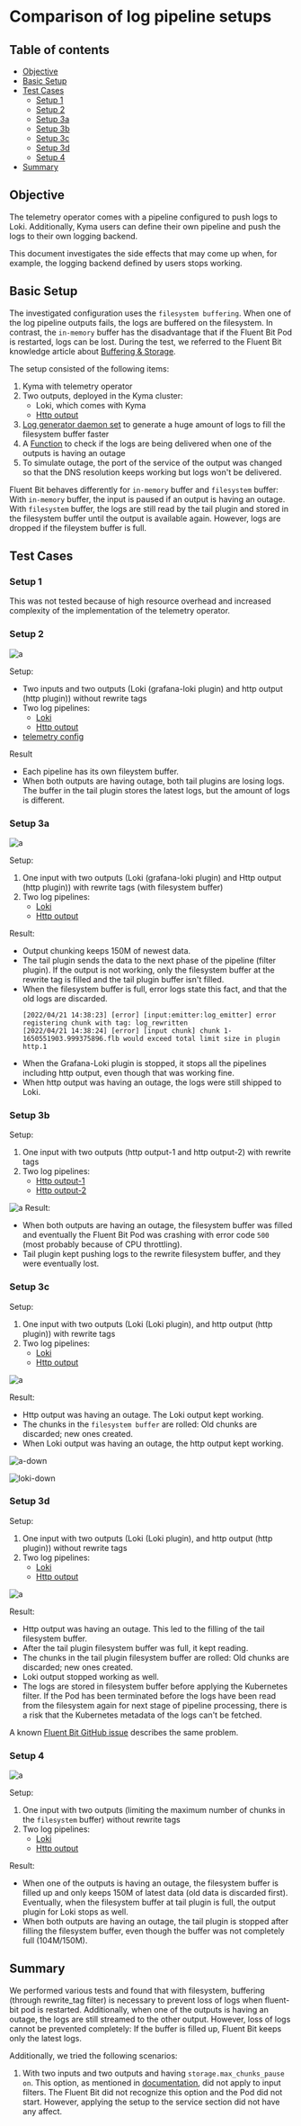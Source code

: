 # Comparison of log pipeline setups

## Table of contents

- [Objective](#objective)
- [Basic Setup](#basic-setup) 
- [Test Cases](#test-cases)
  - [Setup 1](#setup-1)
  - [Setup 2](#setup-2)
  - [Setup 3a](#setup-3a)
  - [Setup 3b](#setup-3b)
  - [Setup 3c](#setup-3c)
  - [Setup 3d](#setup-3d)
  - [Setup 4](#setup-4)
- [Summary](#summary)


## Objective

The telemetry operator comes with a pipeline configured to push logs to Loki. Additionally, Kyma users can define their own pipeline and push the logs to their own logging backend.

This document investigates the side effects that may come up when, for example, the logging backend defined by users stops working.

## Basic Setup

The investigated configuration uses the `filesystem buffering`. When one of the log pipeline outputs fails, the logs are buffered on the filesystem. In contrast, the `in-memory` buffer has the disadvantage that if the Fluent Bit Pod is restarted, logs can be lost. During the test, we referred to the Fluent Bit knowledge article about [Buffering & Storage](https://docs.fluentbit.io/manual/administration/buffering-and-storage).

The setup consisted of the following items:
1. Kyma with telemetry operator
2. Two outputs, deployed in the Kyma cluster:
    - Loki, which comes with Kyma
    - [Http output](./assets/logpipeline-investigation/mock-server.yaml)
3. [Log generator daemon set](./assets/logpipeline-investigation/log-generator.yaml) to generate a huge amount of logs to fill the filesystem buffer faster
4. A [Function](./assets/logpipeline-investigation/func.js) to check if the logs are being delivered when one of the outputs is having an outage
5. To simulate outage, the port of the service of the output was changed so that the DNS resolution keeps working but logs won't be delivered.

Fluent Bit behaves differently for `in-memory` buffer and `filesystem` buffer: With `in-memory` buffer, the input is paused if an output is having an outage. With `filesystem` buffer, the logs are still read by the tail plugin and stored in the filesystem buffer until the output is available again. However, logs are dropped if the fileystem buffer is full.

## Test Cases

### Setup 1
This was not tested because of high resource overhead and increased complexity of the implementation of the telemetry operator.


### Setup 2

![a](./assets/logpipeline-investigation/setup-2/setup-2.drawio.svg)

Setup:
- Two inputs and two outputs (Loki (grafana-loki plugin) and http output (http plugin)) without rewrite tags
- Two log pipelines: 
  - [Loki](./assets/logpipeline-investigation/setup-2/loki.yml)
  - [Http output](./assets/logpipeline-investigation/setup-2/mock-server.yml)
- [telemetry config](./assets/logpipeline-investigation/setup-2/telemetry-config)


Result
- Each pipeline has its own fileystem buffer.
- When both outputs are having outage, both tail plugins are losing logs. The buffer in the tail plugin stores the latest logs, but the amount of logs is different.

### Setup 3a

![a](./assets/logpipeline-investigation/setup-3a/setup-3a.drawio.svg)

Setup:
1. One input with two outputs (Loki (grafana-loki plugin) and Http output (http plugin)) with rewrite tags (with filesystem buffer)
2. Two log pipelines:
   - [Loki](./assets/logpipeline-investigation/setup-3a/loki.yml)
   - [Http output](./assets/logpipeline-investigation/setup-3a/mockserver.yml)


Result:
- Output chunking keeps 150M of newest data.
- The tail plugin sends the data to the next phase of the pipeline (filter plugin). If the output is not working, only the filesystem buffer at the rewrite tag is filled and the tail plugin buffer isn't filled.
- When the filesystem buffer is full, error logs state this fact, and that the old logs are discarded.
    ```unix
    [2022/04/21 14:38:23] [error] [input:emitter:log_emitter] error registering chunk with tag: log_rewritten
    [2022/04/21 14:38:24] [error] [input chunk] chunk 1-1650551903.999375896.flb would exceed total limit size in plugin http.1
    ```
- When the Grafana-Loki plugin is stopped, it stops all the pipelines including http output, even though that was working fine.
- When http output was having an outage, the logs were still shipped to Loki.


### Setup 3b

Setup:
1. One input with two outputs (http output-1 and http output-2) with rewrite tags
2. Two log pipelines:
   - [Http output-1](./assets/logpipeline-investigation/setup-3b/mockserver-1.yml)
   - [Http output-2](./assets/logpipeline-investigation/setup-3b/mockserver-2.yml)

![a](./assets/logpipeline-investigation/setup-3b/setup-3b.drawio.svg)
Result:
- When both outputs are having an outage, the filesystem buffer was filled and eventually the Fluent Bit Pod was crashing with error code `500` (most probably because of CPU throttling).
- Tail plugin kept pushing logs to the rewrite filesystem buffer, and they were eventually lost.

### Setup 3c

Setup:
1. One input with two outputs (Loki (Loki plugin), and http output (http plugin)) with rewrite tags
2. Two log pipelines:
   - [Loki](./assets/logpipeline-investigation/setup-3c/loki.yml)
   - [Http output](./assets/logpipeline-investigation/setup-3c/mock-server.yml)

![a](./assets/logpipeline-investigation/setup-3c/setup-3c.drawio.svg)

Result:
- Http output was having an outage. The Loki output kept working.
- The chunks in the `filesystem buffer` are rolled: Old chunks are discarded; new ones created.
- When Loki output was having an outage, the http output kept working.

![a-down](./assets/logpipeline-investigation/setup-3c/dashboard-loki-down.png)


![loki-down](./assets/logpipeline-investigation/setup-3c/dashboard-loki-down.png)

### Setup 3d

Setup:
1. One input with two outputs (Loki (Loki plugin), and http output (http plugin)) without rewrite tags
2. Two log pipelines:
   - [Loki](./assets/logpipeline-investigation/setup-3d/loki.yml)
   - [Http output](./assets/logpipeline-investigation/setup-3d/mock-server.yml)

![a](./assets/logpipeline-investigation/setup-3d/setup-3d.drawio.svg)

Result:
- Http output was having an outage. This led to the filling of the tail filesystem buffer.
- After the tail plugin filesystem buffer was full, it kept reading.
- The chunks in the tail plugin filesystem buffer are rolled: Old chunks are discarded; new ones created.
- Loki output stopped working as well.
- The logs are stored in filesystem buffer before applying the Kubernetes filter. If the Pod has been terminated before the logs have been read from the filesystem again for next stage of pipeline processing, there is a risk that the Kubernetes metadata of the logs can't be fetched.


A known [Fluent Bit GitHub issue](https://github.com/fluent/fluent-bit/issues/4373) describes the same problem.

### Setup 4

![a](./assets/logpipeline-investigation/setup-4/setup-4.drawio.svg)

Setup:
1. One input with two outputs (limiting the maximum number of chunks in the `filesystem` buffer) without rewrite tags
2. Two log pipelines:
   - [Loki](./assets/logpipeline-investigation/setup-4/loki.yaml)
   - [Http output](./assets/logpipeline-investigation/setup-4/mockserver.yml)

Result:
- When one of the outputs is having an outage, the filesystem buffer is filled up and only keeps 150M of latest data (old data is discarded first). Eventually, when the filesystem buffer at tail plugin is full, the output plugin for Loki stops as well.
- When both outputs are having an outage, the tail plugin is stopped after filling the filesystem buffer, even though the buffer was not completely full (104M/150M).

## Summary
We performed various tests and found that with filesystem, buffering (through rewrite_tag filter) is necessary to prevent loss of logs when fluent-bit pod is restarted. Additionally, when one of the outputs is having an outage, the logs are still streamed to the other output. However, loss of logs cannot be prevented completely: If the buffer is filled up, Fluent Bit keeps only the latest logs.

Additionally, we tried the following scenarios:
1. With two inputs and two outputs and having `storage.max_chunks_pause on`. This option, as mentioned in [documentation](https://docs.fluentbit.io/manual/administration/buffering-and-storage#input-section-configuration), did not apply to input filters. The Fluent Bit did not recognize this option and the Pod did not start. However, applying the setup to the service section did not have any affect.

